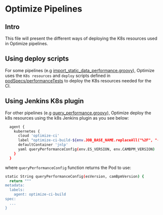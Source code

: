 # Optimize Pipelines 

## Intro 

This file will present the different ways of deploying the K8s resources used in Optimize pipelines.

## Using deploy scripts 

For some pipelines (e.g [import_static_data_performance.groovy](import_static_data_performance.groovy)), Optimize uses the 
`K8s resources` and `deploy` scripts defined in [podSpecs/performanceTests](../podSpecs/performanceTests) to deploy the K8s resources needed for the CI. 

## Using Jenkins K8s plugin

For other pipelines (e.g [query_performance.groovy](query_performance.groovy)), Optimize deploy the k8s resources using 
the k8s Jenkins plugin as you see below:

```bash
  agent {
    kubernetes {
      cloud 'optimize-ci'
      label "optimize-ci-build-${env.JOB_BASE_NAME.replaceAll("%2F", "-").replaceAll("\\.", "-").take(10)}-${env.BUILD_ID}"
      defaultContainer 'jnlp'
      yaml queryPerformanceConfig(env.ES_VERSION, env.CAMBPM_VERSION)
    }
  }
```
where `queryPerformanceConfig` function returns the Pod to use:

```bash
static String queryPerformanceConfig(esVersion, camBpmVersion) {
  return """
metadata:
  labels:
    agent: optimize-ci-build
spec:
  ...
}
```

